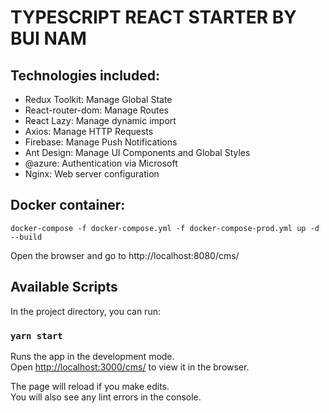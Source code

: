 # TYPESCRIPT REACT STARTER BY BUI NAM

## Technologies included:

-    Redux Toolkit: Manage Global State
-    React-router-dom: Manage Routes
-    React Lazy: Manage dynamic import
-    Axios: Manage HTTP Requests
-    Firebase: Manage Push Notifications
-    Ant Design: Manage UI Components and Global Styles
-    @azure: Authentication via Microsoft
-    Nginx: Web server configuration

## Docker container:

```
docker-compose -f docker-compose.yml -f docker-compose-prod.yml up -d --build

```
Open the browser and go to http://localhost:8080/cms/


## Available Scripts

In the project directory, you can run:

### `yarn start`

Runs the app in the development mode.\
Open [http://localhost:3000/cms/](http://localhost:3000/cms/) to view it in the browser.

The page will reload if you make edits.\
You will also see any lint errors in the console.
